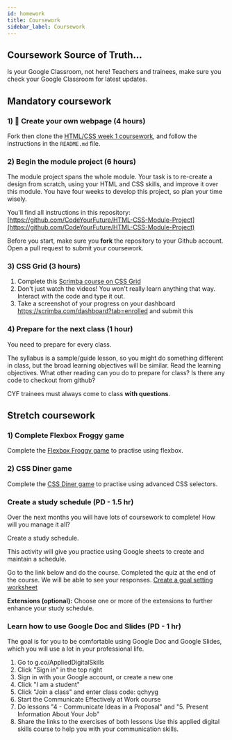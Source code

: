 ```yaml
---
id: homework
title: Coursework
sidebar_label: Coursework
---
```


## Coursework Source of Truth...

Is your Google Classroom, not here! Teachers and trainees, make sure you check your Google Classroom for latest updates.

## Mandatory coursework

### 1) 🔑 Create your own webpage (4 hours)

Fork then clone the [HTML/CSS week 1 coursework](https://github.com/CodeYourFuture/HTML-CSS-Coursework-Week1), and follow the instructions in the `README.md` file.

### 2) Begin the module project (6 hours)

The module project spans the whole module. Your task is to re-create a design from scratch, using your HTML and CSS skills, and improve it over this module. You have four weeks to develop this project, so plan your time wisely.

You'll find all instructions in this repository:
[https://github.com/CodeYourFuture/HTML-CSS-Module-Project](https://github.com/CodeYourFuture/HTML-CSS-Module-Project)

Before you start, make sure you **fork** the repository to your Github account. Open a pull request to submit your coursework.

### 3) CSS Grid (3 hours)

1. Complete this [Scrimba course on CSS Grid](https://scrimba.com/learn/cssgrid)
2. Don't just watch the videos! You won't really learn anything that way. Interact with the code and type it out.
3. Take a screenshot of your progress on your dashboard https://scrimba.com/dashboard?tab=enrolled and submit this

### 4) Prepare for the next class (1 hour)

You need to prepare for every class.

The syllabus is a sample/guide lesson, so you might do something different in class, but the broad learning objectives will be similar. Read the learning objectives. What other reading can you do to prepare for class? Is there any code to checkout from github?

CYF trainees must always come to class **with questions**.

## Stretch coursework

### 1) Complete Flexbox Froggy game

Complete the [Flexbox Froggy game](https://flexboxfroggy.com) to practise using flexbox.

### 2) CSS Diner game

Complete the [CSS Diner game](https://flukeout.github.io) to practise using advanced CSS selectors.

### Create a study schedule (PD - 1.5 hr)

Over the next months you will have lots of coursework to complete! How will you manage it all? 

Create a study schedule. 

This activity will give you practice using Google sheets to create and maintain a schedule. 

Go to the link below and do the course. Completed the quiz at the end of the course. We will be able to see your responses.
[Create a goal setting worksheet](https://applieddigitalskills.withgoogle.com/c/middle-and-high-school/en/create-a-study-schedule-to-meet-your-goals/overview.html)

**Extensions (optional):**
Choose one or more of the extensions to further enhance your study schedule.

### Learn how to use Google Doc and Slides (PD - 1 hr)

The goal is for you to be comfortable using Google Doc and Google Slides, which you will use a lot in your professional life.

1. Go to g.co/AppliedDigitalSkills
2. Click "Sign in" in the top right
3. Sign in with your Google account, or create a new one
4. Click "I am a student"
5. Click "Join a class" and enter class code: qchyyg
6. Start the Communicate Effectively at Work course
7. Do lessons "4 - Communicate Ideas in a Proposal" and "5. Present Information About Your Job"
8. Share the links to the exercises of both lessons
Use this applied digital skills course to help you with your communication skills.